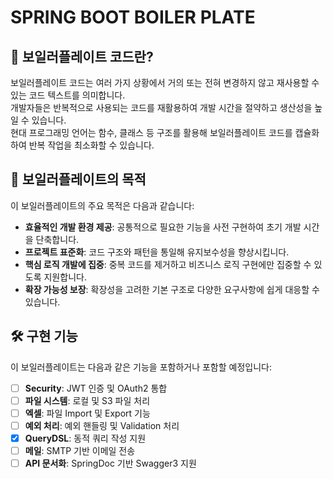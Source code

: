 # SPRING BOOT BOILER PLATE

## 📖 보일러플레이트 코드란?
보일러플레이트 코드는 여러 가지 상황에서 거의 또는 전혀 변경하지 않고 재사용할 수 있는 코드 텍스트를 의미합니다.  
개발자들은 반복적으로 사용되는 코드를 재활용하여 개발 시간을 절약하고 생산성을 높일 수 있습니다.  
현대 프로그래밍 언어는 함수, 클래스 등 구조를 활용해 보일러플레이트 코드를 캡슐화하여 반복 작업을 최소화할 수 있습니다.

## 🎯 보일러플레이트의 목적
이 보일러플레이트의 주요 목적은 다음과 같습니다:
- **효율적인 개발 환경 제공**: 공통적으로 필요한 기능을 사전 구현하여 초기 개발 시간을 단축합니다.
- **프로젝트 표준화**: 코드 구조와 패턴을 통일해 유지보수성을 향상시킵니다.
- **핵심 로직 개발에 집중**: 중복 코드를 제거하고 비즈니스 로직 구현에만 집중할 수 있도록 지원합니다.
- **확장 가능성 보장**: 확장성을 고려한 기본 구조로 다양한 요구사항에 쉽게 대응할 수 있습니다.

## 🛠️ 구현 기능
이 보일러플레이트는 다음과 같은 기능을 포함하거나 포함할 예정입니다:

- [ ] **Security**: JWT 인증 및 OAuth2 통합
- [ ] **파일 시스템**: 로컬 및 S3 파일 처리
- [ ] **엑셀**: 파일 Import 및 Export 기능
- [ ] **예외 처리**: 예외 핸들링 및 Validation 처리
- [X] **QueryDSL**: 동적 쿼리 작성 지원
- [ ] **메일**: SMTP 기반 이메일 전송
- [ ] **API 문서화**: SpringDoc 기반 Swagger3 지원